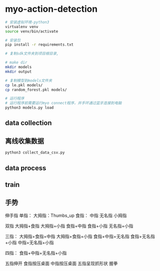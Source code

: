 # myo-action-detection
```bash
# 安装虚拟环境-python3
virtualenv venv
source venv/bin/activate

# 安装包
pip install -r requirements.txt

# 复制sdk文件夹到项目根目录,

# make dir
mkdir models
mkdir output

# 复制模型到models文件夹
cp le.pkl models/
cp random_forest.pkl models/

# 运行程序
# 运行程序前需要运行myo connect程序，并手环通过蓝牙连接到电脑
python3 models.py load
```

## data collection

## 离线收集数据
```bash
python3 collect_data_csv.py
```

## data process

## train

## 手势

伸手指
单指：
大拇指：Thumbs_up
食指：
中指
无名指
小拇指

双指
大拇指+食指
大拇指+小指
食指+中指
食指+小指
无名指+小指

三指：
大拇指+食指+中指
大拇指+食指+小指
食指+中指+无名指
食指+无名指+小指
中指+无名指+小指

四指：
食指+中指+无名指+小指

五指伸开
食指按压桌面
中指按压桌面
五指呈现抓形状
握拳

